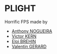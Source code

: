 # PLIGHT

Horrific FPS made by
- [Anthony NOGUEIRA](https://github.com/Antheis/PLIGHT)
- [Victor KERN](https://github.com/VictorKern)
- [Eloi BREHIN](https://github.com/brehin-e)
- [Valentin GERARD](https://github.com/Ikirame)
